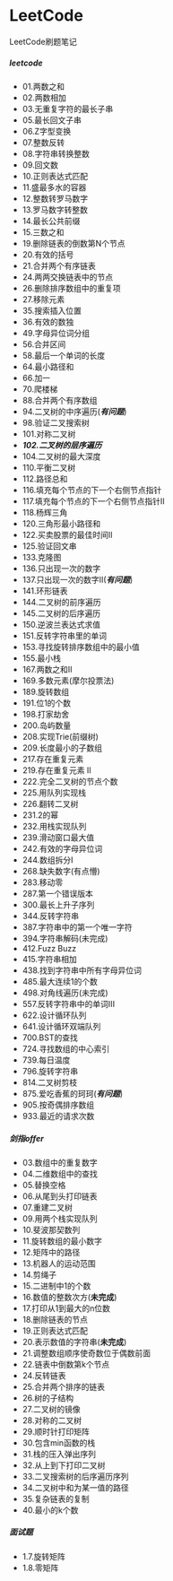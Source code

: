 # LeetCode
LeetCode刷题笔记

##### leetcode
- 01.两数之和
- 02.两数相加
- 03.无重复字符的最长子串 
- 05.最长回文子串
- 06.Z字型变换
- 07.整数反转
- 08.字符串转换整数
- 09.回文数
- 10.正则表达式匹配
- 11.盛最多水的容器
- 12.整数转罗马数字
- 13.罗马数字转整数
- 14.最长公共前缀
- 15.三数之和
- 19.删除链表的倒数第N个节点
- 20.有效的括号
- 21.合并两个有序链表
- 24.两两交换链表中的节点
- 26.删除排序数组中的重复项
- 27.移除元素
- 35.搜索插入位置
- 36.有效的数独
- 49.字母异位词分组
- 56.合并区间
- 58.最后一个单词的长度
- 64.最小路径和
- 66.加一
- 70.爬楼梯
- 88.合并两个有序数组
- 94.二叉树的中序遍历(***有问题***)
- 98.验证二叉搜索树
- 101.对称二叉树
- ***102.二叉树的层序遍历***
- 104.二叉树的最大深度
- 110.平衡二叉树
- 112.路径总和
- 116.填充每个节点的下一个右侧节点指针
- 117.填充每个节点的下一个右侧节点指针II
- 118.杨辉三角
- 120.三角形最小路径和
- 122.买卖股票的最佳时间II
- 125.验证回文串
- 133.克隆图
- 136.只出现一次的数字
- 137.只出现一次的数字II(***有问题***)
- 141.环形链表
- 144.二叉树的前序遍历
- 145.二叉树的后序遍历
- 150.逆波兰表达式求值
- 151.反转字符串里的单词
- 153.寻找旋转排序数组中的最小值
- 155.最小栈
- 167.两数之和II
- 169.多数元素(摩尔投票法)
- 189.旋转数组
- 191.位1的个数
- 198.打家劫舍
- 200.岛屿数量
- 208.实现Trie(前缀树)
- 209.长度最小的子数组
- 217.存在重复元素
- 219.存在重复元素 II
- 222.完全二叉树的节点个数
- 225.用队列实现栈
- 226.翻转二叉树
- 231.2的幂
- 232.用栈实现队列
- 239.滑动窗口最大值
- 242.有效的字母异位词
- 244.数组拆分I
- 268.缺失数字(有点懵)
- 283.移动零
- 287.第一个错误版本
- 300.最长上升子序列
- 344.反转字符串
- 387.字符串中的第一个唯一字符
- 394.字符串解码(未完成)
- 412.Fuzz Buzz
- 415.字符串相加
- 438.找到字符串中所有字母异位词
- 485.最大连续1的个数
- 498.对角线遍历(未完成)
- 557.反转字符串中的单词III
- 622.设计循环队列
- 641.设计循环双端队列
- 700.BST的查找
- 724.寻找数组的中心索引
- 739.每日温度
- 796.旋转字符串
- 814.二叉树剪枝
- 875.爱吃香蕉的珂珂(***有问题***)
- 905.按奇偶排序数组
- 933.最近的请求次数

##### 剑指offer
- 03.数组中的重复数字
- 04.二维数组中的查找
- 05.替换空格
- 06.从尾到头打印链表
- 07.重建二叉树
- 09.用两个栈实现队列
- 10.斐波那契数列
- 11.旋转数组的最小数字
- 12.矩阵中的路径
- 13.机器人的运动范围
- 14.剪绳子
- 15.二进制中1的个数
- 16.数值的整数次方(**未完成**)
- 17.打印从1到最大的n位数
- 18.删除链表的节点
- 19.正则表达式匹配
- 20.表示数值的字符串(**未完成**)
- 21.调整数组顺序使奇数位于偶数前面
- 22.链表中倒数第k个节点
- 24.反转链表
- 25.合并两个排序的链表
- 26.树的子结构
- 27.二叉树的镜像
- 28.对称的二叉树
- 29.顺时针打印矩阵
- 30.包含min函数的栈
- 31.栈的压入弹出序列
- 32.从上到下打印二叉树
- 33.二叉搜索树的后序遍历序列
- 34.二叉树中和为某一值的路径
- 35.复杂链表的复制
- 40.最小的k个数

##### 面试题
- 1.7.旋转矩阵
- 1.8.零矩阵